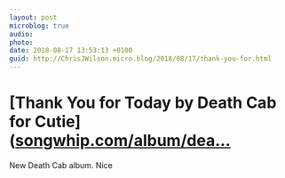 ```yaml
---
layout: post
microblog: true
audio: 
photo: 
date: 2018-08-17 13:53:13 +0100
guid: http://ChrisJWilson.micro.blog/2018/08/17/thank-you-for.html
---
```

# [Thank You for Today by Death Cab for Cutie]([songwhip.com/album/dea...](https://songwhip.com/album/death-cab-for-cutie/thank-you-for-today)
New Death Cab album. 
Nice
